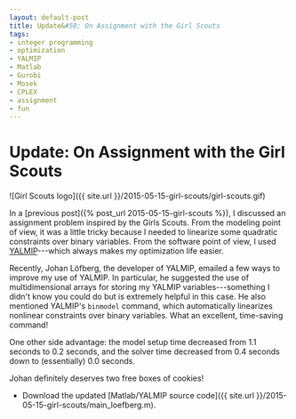 ```yaml
---
layout: default-post
title: Update&#58; On Assignment with the Girl Scouts
tags:
- integer programming
- optimization
- YALMIP
- Matlab
- Gurobi
- Mosek
- CPLEX
- assignment
- fun
---
```


Update: On Assignment with the Girl Scouts
==========================================

![Girl Scouts logo]({{ site.url }}/2015-05-15-girl-scouts/girl-scouts.gif)

In a [previous post]({% post_url 2015-05-15-girl-scouts %}), I discussed
an assignment problem inspired by the Girls Scouts. From the modeling
point of view, it was a little tricky because I needed to linearize some
quadratic constraints over binary variables. From the software point of
view, I used [YALMIP](http://users.isy.liu.se/johanl/yalmip/)---which
always makes my optimization life easier.

Recently, Johan L&ouml;fberg, the developer of YALMIP, emailed a few
ways to improve my use of YALMIP. In particular, he suggested the use of
multidimensional arrays for storing my YALMIP variables---something I
didn't know you could do but is extremely helpful in this case. He also
mentioned YALMIP's `binmodel` command, which automatically linearizes
nonlinear constraints over binary variables. What an excellent,
time-saving command!

One other side advantage: the model setup time decreased from
1.1 seconds to 0.2 seconds, and the solver time decreased
from 0.4 seconds down to (essentially) 0.0 seconds.

Johan definitely deserves two free boxes of cookies!

* Download the updated [Matlab/YALMIP source code]({{ site.url }}/2015-05-15-girl-scouts/main_loefberg.m).
